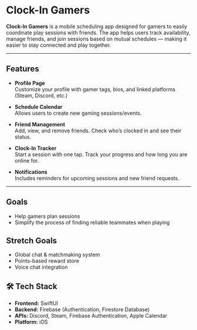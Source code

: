 # Clock-In Gamers

**Clock-In Gamers** is a mobile scheduling app designed for gamers to easily coordinate play sessions with friends. The app helps users track availability, manage friends, and join sessions based on mutual schedules — making it easier to stay connected and play together.

---

## Features

- **Profile Page**  
  Customize your profile with gamer tags, bios, and linked platforms (Steam, Discord, etc.)

- **Schedule Calendar**  
  Allows users to create new gaming sessions/events.

- **Friend Management**  
  Add, view, and remove friends. Check who’s clocked in and see their status.

- **Clock-In Tracker**  
  Start a session with one tap. Track your progress and how long you are online for.

- **Notifications**  
  Includes reminders for upcoming sessions and new friend requests.

---

## Goals

- Help gamers plan sessions
- Simplify the process of finding reliable teammates when playing

## Stretch Goals

- Global chat & matchmaking system
- Points-based reward store
- Voice chat integration

## 🛠 Tech Stack

- **Frontend:** SwiftUI  
- **Backend:** Firebase (Authentication, Firestore Database)
- **APIs:** Discord, Steam, Firebase Authentication, Apple Calendar  
- **Platform:** iOS  
